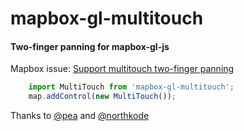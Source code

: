 # mapbox-gl-multitouch
#### Two-finger panning for mapbox-gl-js

Mapbox issue: [Support multitouch two-finger panning](https://github.com/mapbox/mapbox-gl-js/issues/2618)

```javascript
    import MultiTouch from 'mapbox-gl-multitouch';
    map.addControl(new MultiTouch());
```

Thanks to [@pea](https://github.com/pea) and [@northkode](https://github.com/northkode)